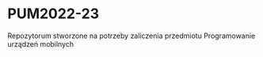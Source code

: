# PUM2022-23

Repozytorum stworzone na potrzeby zaliczenia przedmiotu Programowanie urządzeń mobilnych
